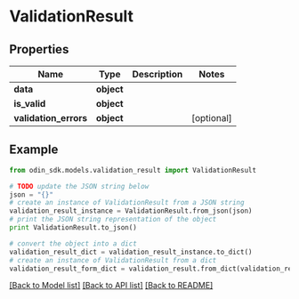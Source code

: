 # ValidationResult


## Properties

Name | Type | Description | Notes
------------ | ------------- | ------------- | -------------
**data** | **object** |  | 
**is_valid** | **object** |  | 
**validation_errors** | **object** |  | [optional] 

## Example

```python
from odin_sdk.models.validation_result import ValidationResult

# TODO update the JSON string below
json = "{}"
# create an instance of ValidationResult from a JSON string
validation_result_instance = ValidationResult.from_json(json)
# print the JSON string representation of the object
print ValidationResult.to_json()

# convert the object into a dict
validation_result_dict = validation_result_instance.to_dict()
# create an instance of ValidationResult from a dict
validation_result_form_dict = validation_result.from_dict(validation_result_dict)
```
[[Back to Model list]](../README.md#documentation-for-models) [[Back to API list]](../README.md#documentation-for-api-endpoints) [[Back to README]](../README.md)


